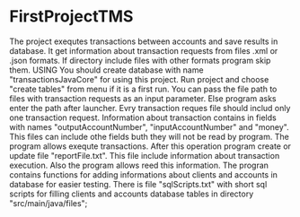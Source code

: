 # FirstProjectTMS
The project exequtes transactions between accounts and save results in database. It get information about transaction requests from files .xml or .json formats. If directory include files with other formats program skip them.
USING 
You should create database with name "transactionsJavaCore" for using this project. Run project and choose "create tables" from menu if it is a first run.
You can pass the file path to files with transaction requests as an input parameter. Else program asks enter the path after launcher.
Evry transaction reques file should includ only one transaction request. Information about transaction contains in fields with names "outputAccountNumber", "inputAccountNumber" and "money".
This files can include othe fields buth they will not be read by program.
The program allows exequte transactions. After this operation program create or update file "reportFile.txt". This file include information about transaction execution. Also the program allows reed this information.
The progran contains functions for adding informations about clients and accounts in database for easier testing.
There is file "sqlScripts.txt" with short sql scripts for filling clients and accounts database tables in directory "src/main/java/files";

